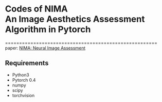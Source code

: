 # Codes of NIMA <br> An Image Aesthetics Assessment Algorithm in Pytorch
======================================================
paper: [NIMA: Neural Image Assessment](https://arxiv.org/abs/1709.05424v2)

Requirements
-------------
* Python3 <br> 
* Pytorch 0.4 <br> 
* numpy <br> 
* scipy <br> 
* torchvision 
